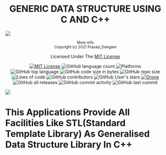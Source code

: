 <div align="center">
    <h1>GENERIC DATA STRUCTURE USING C AND C++</h1>
</div>

![](https://i.imgur.com/waxVImv.png)

<div align="center">
    <sup>More Info</sup>
    <br />
  <sup>Copyright (c) 2021 Prasad_Dangare</sup>
  
  Licensed Under The  [MIT License](https://github.com/PRASAD-DANGARE/Generic_Data_Structure_Library_Using_CPP/blob/master/LICENSE)
  
  [![MIT License](https://img.shields.io/badge/license-MIT-blue.svg?style=flat)](https://github.com/PRASAD-DANGARE/Generic_Data_Structure_Library_Using_CPP/blob/master/LICENSE)
  ![GitHub language count](https://img.shields.io/github/languages/count/PRASAD-DANGARE/Generic_Data_Structure_Library_Using_CPP?color=g&label=Languages)
  ![Platforms](https://img.shields.io/badge/Platforms-Linux_Windows-yellowgreen?style=flat-square)
  ![GitHub top language](https://img.shields.io/github/languages/top/PRASAD-DANGARE/Generic_Data_Structure_Library_Using_CPP?color=9cf)
  ![GitHub code size in bytes](https://img.shields.io/github/languages/code-size/PRASAD-DANGARE/Generic_Data_Structure_Library_Using_CPP)
  ![GitHub repo size](https://img.shields.io/github/repo-size/PRASAD-DANGARE/Generic_Data_Structure_Library_Using_CPP)
  ![Lines of code](https://img.shields.io/tokei/lines/github/PRASAD-DANGARE/Generic_Data_Structure_Library_Using_CPP?color=g&label=No%20Of%20Lines)
  ![GitHub contributors](https://img.shields.io/github/contributors/PRASAD-DANGARE/Generic_Data_Structure_Library_Using_CPP?color=red)
  ![GitHub User's stars](https://img.shields.io/github/stars/PRASAD-DANGARE?color=yellow)
  [![Drone](https://drone.grafana.net/api/badges/grafana/grafana/status.svg)](https://github.com/PRASAD-DANGARE/Generic_Data_Structure_Library_Using_CPP/blob/main/Generic_Data_Structure_Library_Using_CPP)
  ![GitHub all releases](https://img.shields.io/github/downloads/PRASAD-DANGARE/Generic_Data_Structure_Library_Using_CPP/total)
  ![GitHub commit activity](https://img.shields.io/github/commit-activity/w/PRASAD-DANGARE/Generic_Data_Structure_Library_Using_CPP?color=purple)
  ![GitHub last commit](https://img.shields.io/github/last-commit/PRASAD-DANGARE/Generic_Data_Structure_Library_Using_CPP?color=yellow)

</div>

![](https://i.imgur.com/waxVImv.png)

#

# This Applications Provide All Facilities Like STL(Standard Template Library) As Generalised Data Structure Library In C++
